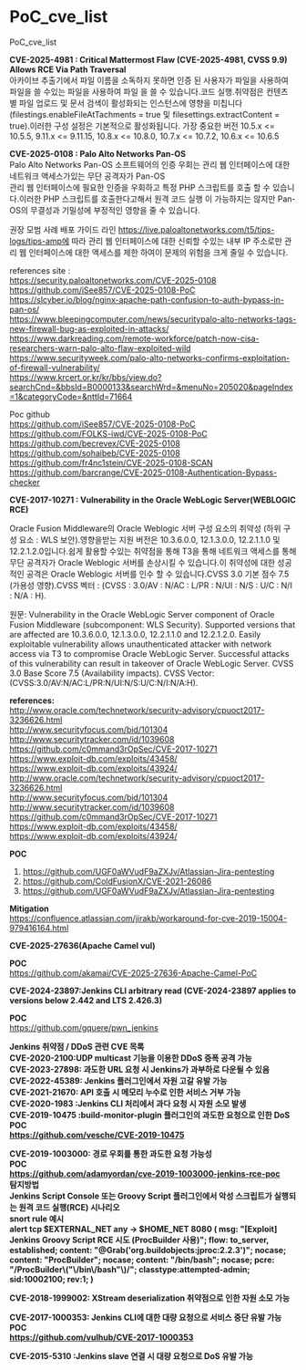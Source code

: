 # PoC_cve_list
PoC_cve_list

<b>CVE-2025-4981 : Critical Mattermost Flaw (CVE-2025-4981, CVSS 9.9) Allows RCE Via Path Traversal</b></br>
 아카이브 추출기에서 파일 이름을 소독하지 못하면 인증 된 사용자가 파일을 사용하여 파일을 쓸 수있는 파일을 사용하여 파일 을 쓸 수 있습니다.코드 실행.취약점은 컨텐츠 별 파일 업로드 및 문서 검색이 활성화되는 인스턴스에 영향을 미칩니다 (filestings.enableFileAtTachments = true 및 filesettings.extractContent = true).이러한 구성 설정은 기본적으로 활성화됩니다.
  가장 중요한 버전 10.5.x <= 10.5.5, 9.11.x <= 9.11.15, 10.8.x <= 10.8.0, 10.7.x <= 10.7.2, 10.6.x <= 10.6.5



<b>CVE-2025-0108 : Palo Alto Networks Pan-OS</b></br>
Palo Alto Networks Pan-OS 소프트웨어의 인증 우회는 관리 웹 인터페이스에 대한 네트워크 액세스가있는 무단 공격자가 Pan-OS  
관리 웹 인터페이스에 필요한 인증을 우회하고 특정 PHP 스크립트를 호출 할 수 있습니다.이러한 PHP 스크립트를 호출한다고해서 원격 코드 실행
이 가능하지는 않지만 Pan-OS의 무결성과 기밀성에 부정적인 영향을 줄 수 있습니다.

권장 모범 사례 배포 가이드 라인 https://live.paloaltonetworks.com/t5/tips-logs/tips-amp에 따라 관리 웹 인터페이스에 대한 신뢰할 수있는 
내부 IP 주소로만 관리 웹 인터페이스에 대한 액세스를 제한 하여이 문제의 위험을 크게 줄일 수 있습니다.

references site :</br>
https://security.paloaltonetworks.com/CVE-2025-0108 </br>
https://github.com/iSee857/CVE-2025-0108-PoC </br>
https://slcyber.io/blog/nginx-apache-path-confusion-to-auth-bypass-in-pan-os/ </br>
https://www.bleepingcomputer.com/news/securitypalo-alto-networks-tags-new-firewall-bug-as-exploited-in-attacks/</br>
https://www.darkreading.com/remote-workforce/patch-now-cisa-researchers-warn-palo-alto-flaw-exploited-wild</br>
https://www.securityweek.com/palo-alto-networks-confirms-exploitation-of-firewall-vulnerability/</br>
https://www.krcert.or.kr/kr/bbs/view.do?searchCnd=&bbsId=B0000133&searchWrd=&menuNo=205020&pageIndex=1&categoryCode=&nttId=71664</br>


Poc github </br>
https://github.com/iSee857/CVE-2025-0108-PoC</br>
https://github.com/FOLKS-iwd/CVE-2025-0108-PoC</br>
https://github.com/becrevex/CVE-2025-0108 </br>
https://github.com/sohaibeb/CVE-2025-0108 </br>
https://github.com/fr4nc1stein/CVE-2025-0108-SCAN </br>
https://github.com/barcrange/CVE-2025-0108-Authentication-Bypass-checker </br>



<b>CVE-2017-10271 : Vulnerability in the Oracle WebLogic Server(WEBLOGIC RCE)</b></br>

 Oracle Fusion Middleware의 Oracle Weblogic 서버 구성 요소의 취약성 (하위 구성 요소 : WLS 보안).영향을받는 지원 버전은 10.3.6.0.0, 12.1.3.0.0, 12.2.1.1.0 및 12.2.1.2.0입니다.쉽게 활용할 수있는 취약점을 통해 T3을 통해 네트워크  액세스를 통해 무단 공격자가 Oracle Weblogic 서버를 손상시킬 수 있습니다.이 취약성에 대한 성공적인 공격은 Oracle Weblogic 서버를 인수 할 수 있습니다.CVSS 3.0 기본 점수 7.5 (가용성 영향).CVSS 벡터 : (CVSS : 3.0/AV : N/AC : L/PR : N/UI : N/S : U/C : N/I : N/A : H).

 원문:  Vulnerability in the Oracle WebLogic Server component of Oracle Fusion Middleware (subcomponent: WLS Security). Supported versions that are affected are 10.3.6.0.0, 12.1.3.0.0, 12.2.1.1.0 and 12.2.1.2.0. Easily exploitable vulnerability allows unauthenticated attacker with network access via T3 to compromise Oracle WebLogic Server. Successful attacks of this vulnerability can result in takeover of Oracle WebLogic Server. CVSS 3.0 Base Score 7.5 (Availability impacts). CVSS Vector: (CVSS:3.0/AV:N/AC:L/PR:N/UI:N/S:U/C:N/I:N/A:H).


<b>references:</b></br>
http://www.oracle.com/technetwork/security-advisory/cpuoct2017-3236626.html</br>
http://www.securityfocus.com/bid/101304</br>
http://www.securitytracker.com/id/1039608</br>
https://github.com/c0mmand3rOpSec/CVE-2017-10271</br>
https://www.exploit-db.com/exploits/43458/</br>
https://www.exploit-db.com/exploits/43924/</br>
http://www.oracle.com/technetwork/security-advisory/cpuoct2017-3236626.html</br>
http://www.securityfocus.com/bid/101304</br>
http://www.securitytracker.com/id/1039608</br>
https://github.com/c0mmand3rOpSec/CVE-2017-10271</br>
https://www.exploit-db.com/exploits/43458/</br>
https://www.exploit-db.com/exploits/43924/</br>


<b>POC</b> </br>
1. https://github.com/UGF0aWVudF9aZXJv/Atlassian-Jira-pentesting</br>
2. https://github.com/ColdFusionX/CVE-2021-26086</br>
3. https://github.com/UGF0aWVudF9aZXJv/Atlassian-Jira-pentesting

<b>Mitigation</b> <bR>
https://confluence.atlassian.com/jirakb/workaround-for-cve-2019-15004-979416164.html</br>



<b>CVE-2025-27636(Apache Camel vul)</b></br>

<b>POC</b> </br>
https://github.com/akamai/CVE-2025-27636-Apache-Camel-PoC<bR>


<b>CVE-2024-23897:Jenkins CLI arbitrary read (CVE-2024-23897 applies to versions below 2.442 and LTS 2.426.3)</b></br>

<b>POC</b> </br>
https://github.com/gquere/pwn_jenkins<bR>



 <b>Jenkins 취약점 / DDoS 관련 CVE 목록<b><bR>
CVE-2020-2100:UDP multicast 기능을 이용한 DDoS 증폭 공격 가능</br>
CVE-2023-27898:	과도한 URL 요청 시 Jenkins가 과부하로 다운될 수 있음</br>
CVE-2022-45389:	Jenkins 플러그인에서 자원 고갈 유발 가능</br>
CVE-2021-21670:	API 호출 시 메모리 누수로 인한 서비스 거부 가능</br>
CVE-2020-1983	:Jenkins CLI 처리에서 과다 요청 시 자원 소모 발생</br>
CVE-2019-10475	:build-monitor-plugin 플러그인의 과도한 요청으로 인한 DoS</br>
<b>POC</b> </br>
https://github.com/vesche/CVE-2019-10475</br>




CVE-2019-1003000:	경로 우회를 통한 과도한 요청 가능성</br>
<b>POC</b> </br>
https://github.com/adamyordan/cve-2019-1003000-jenkins-rce-poc</br>
<b>탐지방법</b><br>
 Jenkins Script Console 또는 Groovy Script 플러그인에서 악성 스크립트가 실행되는 원격 코드 실행(RCE) 시나리오 <br>
 <b>snort rule 예시<b> <br>
 alert tcp $EXTERNAL_NET any -> $HOME_NET 8080 (
    msg: "[Exploit] Jenkins Groovy Script RCE 시도 (ProcBuilder 사용)";
    flow: to_server, established;
    content: "@Grab('org.buildobjects:jproc:2.2.3')"; nocase;
    content: "ProcBuilder"; nocase;
    content: "/bin/bash"; nocase;
    pcre: "/ProcBuilder\\(\"\\/bin\\/bash\"\\)/";
    classtype:attempted-admin;
    sid:10002100;
    rev:1;
)



CVE-2018-1999002:	XStream deserialization 취약점으로 인한 자원 소모 가능</br>


CVE-2017-1000353:	Jenkins CLI에 대한 대량 요청으로 서비스 중단 유발 가능</br>
<b>POC</b> </br>
https://github.com/vulhub/CVE-2017-1000353</br>

CVE-2015-5310	:Jenkins slave 연결 시 대량 요청으로 DoS 유발 가능</br>